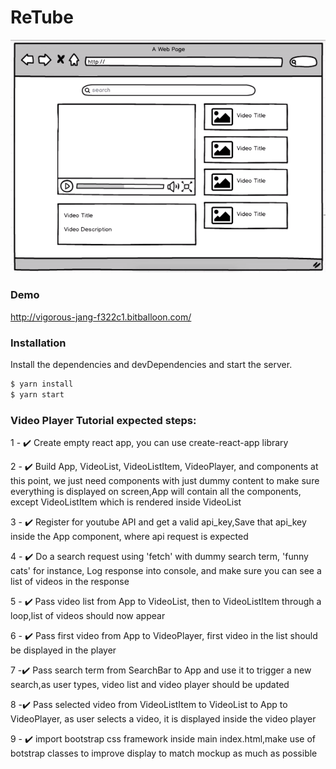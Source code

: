 
# ReTube

[![N|ReTube](public/youtube_mockup.png)](ReTube)


### Demo

http://vigorous-jang-f322c1.bitballoon.com/
### Installation


Install the dependencies and devDependencies and start the server.

```sh
$ yarn install
$ yarn start
```


### Video Player Tutorial expected steps:

1 - :heavy_check_mark: Create empty react app, you can use create-react-app library

2 - :heavy_check_mark:  Build App, VideoList, VideoListItem, VideoPlayer, and   components at this point, we just need components with just dummy content to make sure everything is displayed on screen,App will contain all the components, except VideoListItem which is rendered inside VideoList

3 - :heavy_check_mark:  Register for youtube API and get a valid api_key,Save that api_key inside the App component, where api request is expected

4 - :heavy_check_mark:  Do a search request using 'fetch' with dummy search term, 'funny cats' for instance, Log response into console, and make sure you can see a list of videos in the response

5 - :heavy_check_mark:  Pass video list from App to VideoList, then to VideoListItem through a loop,list of videos should now appear

6 - :heavy_check_mark:  Pass first video from App to VideoPlayer, first video in the list should be displayed in the player

7 -:heavy_check_mark: Pass search term from SearchBar to App and use it to trigger a new search,as user types, video list and video player should be updated

8 -:heavy_check_mark: Pass selected video from VideoListItem to VideoList to App to VideoPlayer, as user selects a video, it is displayed inside the video player

9 - :heavy_check_mark:  import bootstrap css framework inside main index.html,make use of botstrap classes to improve display to match mockup as much as possible


